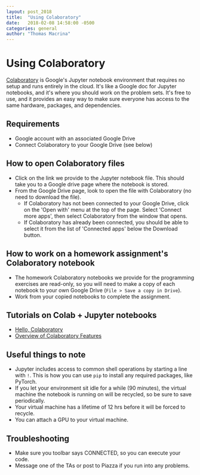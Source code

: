 ```yaml
---
layout: post_2018
title:  "Using Colaboratory"
date:   2018-02-08 14:58:00 -0500
categories: general
author: "Thomas Macrina"
---
```


# Using Colaboratory  
[Colaboratory](https://colab.research.google.com) is Google's Jupyter notebook environment that requires no setup and runs entirely in the cloud. It's like a Google doc for Jupyter notebooks, and it's where you should work on the problem sets. It's free to use, and it provides an easy way to make sure everyone has access to the same hardware, packages, and dependencies.

## Requirements
* Google account with an associated Google Drive
* Connect Colaboratory to your Google Drive (see below)

## How to open Colaboratory files
* Click on the link we provide to the Jupyter notebook file. This should take you to a Google drive page where the notebook is stored.
* From the Google Drive page, look to open the file with Colaboratory (no need to download the file). 
	* If Colaboratory has not been connected to your Google Drive, click on the 'Open with' menu at the top of the page. Select 'Connect more apps', then select Colaboratory from the window that opens. 
	* If Colaboratory has already been connected, you should be able to select it from the list of 'Connected apps' below the Download button.

## How to work on a homework assignment's Colaboratory notebook
* The homework Colaboratory notebooks we provide for the programming exercises are read-only, so you will need to make a copy of each notebook to your own Google Drive (`File > Save a copy in Drive`). 
* Work from your copied notebooks to complete the assignment.

## Tutorials on Colab + Jupyter notebooks
* [Hello, Colaboratory](https://colab.research.google.com/notebooks/welcome.ipynb)
* [Overview of Colaboratory Features](https://colab.research.google.com/notebooks/basic_features_overview.ipynb)

## Useful things to note
* Jupyter includes access to common shell operations by starting a line with `!`. This is how you can use `pip` to install any required packages, like PyTorch.
* If you let your environment sit idle for a while (90 minutes), the virtual machine the notebook is running on will be recycled, so be sure to save periodically.
* Your virtual machine has a lifetime of 12 hrs before it will be forced to recycle.
* You can attach a GPU to your virtual machine.

## Troubleshooting
* Make sure you toolbar says CONNECTED, so you can execute your code.
* Message one of the TAs or post to Piazza if you run into any problems.

